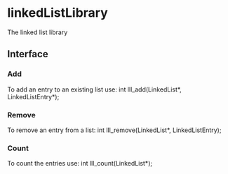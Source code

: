 # linkedListLibrary
The linked list library


## Interface
### Add
To add an entry to an existing list use:
    int lll_add(LinkedList*, LinkedListEntry*);

### Remove
To remove an entry from a list:
    int lll_remove(LinkedList*, LinkedListEntry);

### Count
To count the entries use:
    int lll_count(LinkedList*);

